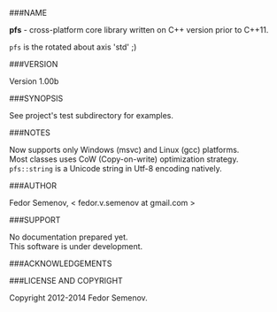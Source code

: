 ###NAME

**pfs** - cross-platform core library written on C++ version prior to C++11.  

`pfs` is the rotated about axis 'std' ;)

###VERSION

Version 1.00b

###SYNOPSIS

See project's test subdirectory for examples.

###NOTES

Now supports only Windows (msvc) and Linux (gcc) platforms.  
Most classes uses CoW (Copy-on-write) optimization strategy.  
`pfs::string` is a Unicode string in Utf-8 encoding natively.

###AUTHOR

Fedor Semenov, < fedor.v.semenov at gmail.com >

###SUPPORT

No documentation prepared yet.  
This software is under development.

###ACKNOWLEDGEMENTS

###LICENSE AND COPYRIGHT

Copyright 2012-2014 Fedor Semenov.
